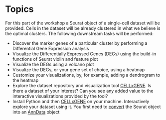 # Topics

For this part of the workshop a Seurat object of a single-cell dataset will be provided. Cells in the dataset will be already clustered in what we believe is the optimal clusters. The following downstream tasks will be performed:
* Discover the marker genes of a particular cluster by performing a Differential Gene Expression analysis
* Visualize the Differentially Expressed Genes (DEGs) using the build-in functions of Seurat violin and feature plot
* Visualize the DEGs using a volcano plot
* Visualize the DEGs, or your gene set of choice, using a heatmap
* Customize your visualizations, by, for example, adding a dendrogram to the heatmap
* Explore the dataset repository and visualization tool  [CELLxGENE](https://cellxgene.cziscience.com/). Is there a dataset of your interest? Can you see any added value to the interactive visualizations provided by the tool?
* Install Python and then [CELLxGENE](https://github.com/chanzuckerberg/cellxgene) on your machine. Interactively explore your dataset using it. You first need to [convert](https://mojaveazure.github.io/seurat-disk/articles/convert-anndata.html) the Seurat object into an [AnnData](https://anndata.readthedocs.io/en/latest/) object
